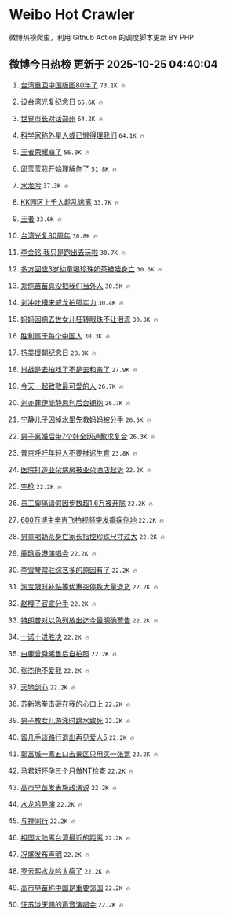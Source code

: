# Weibo Hot Crawler 



微博热榜爬虫，利用 Github Action 的调度脚本更新 BY PHP 


## 微博今日热榜 更新于 2025-10-25 04:40:04 
1. [台湾重回中国版图80年了](https://s.weibo.com/weibo?q=%23%E5%8F%B0%E6%B9%BE%E9%87%8D%E5%9B%9E%E4%B8%AD%E5%9B%BD%E7%89%88%E5%9B%BE80%E5%B9%B4%E4%BA%86%23&t=31&band_rank=1&Refer=top) `73.1K 🔥` 

1. [设台湾光复纪念日](https://s.weibo.com/weibo?q=%23%E8%AE%BE%E5%8F%B0%E6%B9%BE%E5%85%89%E5%A4%8D%E7%BA%AA%E5%BF%B5%E6%97%A5%23&t=31&band_rank=2&Refer=top) `65.6K 🔥` 

1. [世界市长对话郑州](https://s.weibo.com/weibo?q=%23%E4%B8%96%E7%95%8C%E5%B8%82%E9%95%BF%E5%AF%B9%E8%AF%9D%E9%83%91%E5%B7%9E%23&t=31&band_rank=3&Refer=top) `64.2K 🔥` 

1. [科学家称外星人或已懒得理我们](https://s.weibo.com/weibo?q=%E7%A7%91%E5%AD%A6%E5%AE%B6%E7%A7%B0%E5%A4%96%E6%98%9F%E4%BA%BA%E6%88%96%E5%B7%B2%E6%87%92%E5%BE%97%E7%90%86%E6%88%91%E4%BB%AC&t=31&band_rank=4&Refer=top) `64.1K 🔥` 

1. [王者荣耀崩了](https://s.weibo.com/weibo?q=%23%E7%8E%8B%E8%80%85%E8%8D%A3%E8%80%80%E5%B4%A9%E4%BA%86%23&t=31&band_rank=5&Refer=top) `56.0K 🔥` 

1. [邱莹莹我开始理解你了](https://s.weibo.com/weibo?q=%E9%82%B1%E8%8E%B9%E8%8E%B9%E6%88%91%E5%BC%80%E5%A7%8B%E7%90%86%E8%A7%A3%E4%BD%A0%E4%BA%86&t=31&band_rank=6&Refer=top) `51.8K 🔥` 

1. [水龙吟](https://s.weibo.com/weibo?q=%E6%B0%B4%E9%BE%99%E5%90%9F&t=31&band_rank=7&Refer=top) `37.3K 🔥` 

1. [KK园区上千人趁乱逃离](https://s.weibo.com/weibo?q=%23KK%E5%9B%AD%E5%8C%BA%E4%B8%8A%E5%8D%83%E4%BA%BA%E8%B6%81%E4%B9%B1%E9%80%83%E7%A6%BB%23&t=31&band_rank=8&Refer=top) `33.7K 🔥` 

1. [王者](https://s.weibo.com/weibo?q=%E7%8E%8B%E8%80%85&t=31&band_rank=9&Refer=top) `33.6K 🔥` 

1. [台湾光复80周年](https://s.weibo.com/weibo?q=%23%E5%8F%B0%E6%B9%BE%E5%85%89%E5%A4%8D80%E5%91%A8%E5%B9%B4%23&t=31&band_rank=10&Refer=top) `30.8K 🔥` 

1. [李金铭 我只是跑出去玩啦](https://s.weibo.com/weibo?q=%E6%9D%8E%E9%87%91%E9%93%AD%20%E6%88%91%E5%8F%AA%E6%98%AF%E8%B7%91%E5%87%BA%E5%8E%BB%E7%8E%A9%E5%95%A6&t=31&band_rank=11&Refer=top) `30.7K 🔥` 

1. [多方回应3岁幼童喝珍珠奶茶被噎身亡](https://s.weibo.com/weibo?q=%23%E5%A4%9A%E6%96%B9%E5%9B%9E%E5%BA%943%E5%B2%81%E5%B9%BC%E7%AB%A5%E5%96%9D%E7%8F%8D%E7%8F%A0%E5%A5%B6%E8%8C%B6%E8%A2%AB%E5%99%8E%E8%BA%AB%E4%BA%A1%23&t=31&band_rank=12&Refer=top) `30.6K 🔥` 

1. [郑恺苗苗真没把我们当外人](https://s.weibo.com/weibo?q=%E9%83%91%E6%81%BA%E8%8B%97%E8%8B%97%E7%9C%9F%E6%B2%A1%E6%8A%8A%E6%88%91%E4%BB%AC%E5%BD%93%E5%A4%96%E4%BA%BA&t=31&band_rank=13&Refer=top) `30.5K 🔥` 

1. [刘冲吐槽宋威龙拍照实力](https://s.weibo.com/weibo?q=%23%E5%88%98%E5%86%B2%E5%90%90%E6%A7%BD%E5%AE%8B%E5%A8%81%E9%BE%99%E6%8B%8D%E7%85%A7%E5%AE%9E%E5%8A%9B%23&t=31&band_rank=14&Refer=top) `30.4K 🔥` 

1. [妈妈因病去世女儿狂转眼珠不让泪流](https://s.weibo.com/weibo?q=%23%E5%A6%88%E5%A6%88%E5%9B%A0%E7%97%85%E5%8E%BB%E4%B8%96%E5%A5%B3%E5%84%BF%E7%8B%82%E8%BD%AC%E7%9C%BC%E7%8F%A0%E4%B8%8D%E8%AE%A9%E6%B3%AA%E6%B5%81%23&t=31&band_rank=15&Refer=top) `30.3K 🔥` 

1. [胜利属于每个中国人](https://s.weibo.com/weibo?q=%23%E8%83%9C%E5%88%A9%E5%B1%9E%E4%BA%8E%E6%AF%8F%E4%B8%AA%E4%B8%AD%E5%9B%BD%E4%BA%BA%23&t=31&band_rank=16&Refer=top) `30.3K 🔥` 

1. [抗美援朝纪念日](https://s.weibo.com/weibo?q=%23%E6%8A%97%E7%BE%8E%E6%8F%B4%E6%9C%9D%E7%BA%AA%E5%BF%B5%E6%97%A5%23&t=31&band_rank=17&Refer=top) `28.8K 🔥` 

1. [肖战是去拍戏了不是去和亲了](https://s.weibo.com/weibo?q=%E8%82%96%E6%88%98%E6%98%AF%E5%8E%BB%E6%8B%8D%E6%88%8F%E4%BA%86%E4%B8%8D%E6%98%AF%E5%8E%BB%E5%92%8C%E4%BA%B2%E4%BA%86&t=31&band_rank=18&Refer=top) `27.9K 🔥` 

1. [今天一起致敬最可爱的人](https://s.weibo.com/weibo?q=%23%E4%BB%8A%E5%A4%A9%E4%B8%80%E8%B5%B7%E8%87%B4%E6%95%AC%E6%9C%80%E5%8F%AF%E7%88%B1%E7%9A%84%E4%BA%BA%23&t=31&band_rank=19&Refer=top) `26.7K 🔥` 

1. [刘亦菲伊能静恩利后台拥抱](https://s.weibo.com/weibo?q=%23%E5%88%98%E4%BA%A6%E8%8F%B2%E4%BC%8A%E8%83%BD%E9%9D%99%E6%81%A9%E5%88%A9%E5%90%8E%E5%8F%B0%E6%8B%A5%E6%8A%B1%23&t=31&band_rank=20&Refer=top) `26.7K 🔥` 

1. [宁静儿子因掉水里先救妈妈被分手](https://s.weibo.com/weibo?q=%E5%AE%81%E9%9D%99%E5%84%BF%E5%AD%90%E5%9B%A0%E6%8E%89%E6%B0%B4%E9%87%8C%E5%85%88%E6%95%91%E5%A6%88%E5%A6%88%E8%A2%AB%E5%88%86%E6%89%8B&t=31&band_rank=21&Refer=top) `26.5K 🔥` 

1. [男子离婚后带7个娃全网道歉求复合](https://s.weibo.com/weibo?q=%23%E7%94%B7%E5%AD%90%E7%A6%BB%E5%A9%9A%E5%90%8E%E5%B8%A67%E4%B8%AA%E5%A8%83%E5%85%A8%E7%BD%91%E9%81%93%E6%AD%89%E6%B1%82%E5%A4%8D%E5%90%88%23&t=31&band_rank=22&Refer=top) `26.3K 🔥` 

1. [普京呼吁年轻人不要推迟生育](https://s.weibo.com/weibo?q=%23%E6%99%AE%E4%BA%AC%E5%91%BC%E5%90%81%E5%B9%B4%E8%BD%BB%E4%BA%BA%E4%B8%8D%E8%A6%81%E6%8E%A8%E8%BF%9F%E7%94%9F%E8%82%B2%23&t=31&band_rank=23&Refer=top) `23.8K 🔥` 

1. [医院打造亚朵病房被亚朵酒店起诉](https://s.weibo.com/weibo?q=%23%E5%8C%BB%E9%99%A2%E6%89%93%E9%80%A0%E4%BA%9A%E6%9C%B5%E7%97%85%E6%88%BF%E8%A2%AB%E4%BA%9A%E6%9C%B5%E9%85%92%E5%BA%97%E8%B5%B7%E8%AF%89%23&t=31&band_rank=24&Refer=top) `22.2K 🔥` 

1. [空枪](https://s.weibo.com/weibo?q=%E7%A9%BA%E6%9E%AA&t=31&band_rank=25&Refer=top) `22.2K 🔥` 

1. [员工脚痛请假因步数超1.6万被开除](https://s.weibo.com/weibo?q=%23%E5%91%98%E5%B7%A5%E8%84%9A%E7%97%9B%E8%AF%B7%E5%81%87%E5%9B%A0%E6%AD%A5%E6%95%B0%E8%B6%851.6%E4%B8%87%E8%A2%AB%E5%BC%80%E9%99%A4%23&t=31&band_rank=26&Refer=top) `22.2K 🔥` 

1. [600万博主辛吉飞拍视频突发癫痫倒地](https://s.weibo.com/weibo?q=%23600%E4%B8%87%E5%8D%9A%E4%B8%BB%E8%BE%9B%E5%90%89%E9%A3%9E%E6%8B%8D%E8%A7%86%E9%A2%91%E7%AA%81%E5%8F%91%E7%99%AB%E7%97%AB%E5%80%92%E5%9C%B0%23&t=31&band_rank=27&Refer=top) `22.2K 🔥` 

1. [男童喝奶茶身亡家长指控珍珠尺寸过大](https://s.weibo.com/weibo?q=%23%E7%94%B7%E7%AB%A5%E5%96%9D%E5%A5%B6%E8%8C%B6%E8%BA%AB%E4%BA%A1%E5%AE%B6%E9%95%BF%E6%8C%87%E6%8E%A7%E7%8F%8D%E7%8F%A0%E5%B0%BA%E5%AF%B8%E8%BF%87%E5%A4%A7%23&t=31&band_rank=28&Refer=top) `22.2K 🔥` 

1. [鹿晗香港演唱会](https://s.weibo.com/weibo?q=%E9%B9%BF%E6%99%97%E9%A6%99%E6%B8%AF%E6%BC%94%E5%94%B1%E4%BC%9A&t=31&band_rank=29&Refer=top) `22.2K 🔥` 

1. [李雪琴常驻综艺多的原因有了](https://s.weibo.com/weibo?q=%E6%9D%8E%E9%9B%AA%E7%90%B4%E5%B8%B8%E9%A9%BB%E7%BB%BC%E8%89%BA%E5%A4%9A%E7%9A%84%E5%8E%9F%E5%9B%A0%E6%9C%89%E4%BA%86&t=31&band_rank=30&Refer=top) `22.2K 🔥` 

1. [淘宝限时补贴等优惠突停致大量退货](https://s.weibo.com/weibo?q=%23%E6%B7%98%E5%AE%9D%E9%99%90%E6%97%B6%E8%A1%A5%E8%B4%B4%E7%AD%89%E4%BC%98%E6%83%A0%E7%AA%81%E5%81%9C%E8%87%B4%E5%A4%A7%E9%87%8F%E9%80%80%E8%B4%A7%23&t=31&band_rank=31&Refer=top) `22.2K 🔥` 

1. [赵樱子官宣分手](https://s.weibo.com/weibo?q=%23%E8%B5%B5%E6%A8%B1%E5%AD%90%E5%AE%98%E5%AE%A3%E5%88%86%E6%89%8B%23&t=31&band_rank=32&Refer=top) `22.2K 🔥` 

1. [特朗普对以色列放出迄今最明确警告](https://s.weibo.com/weibo?q=%23%E7%89%B9%E6%9C%97%E6%99%AE%E5%AF%B9%E4%BB%A5%E8%89%B2%E5%88%97%E6%94%BE%E5%87%BA%E8%BF%84%E4%BB%8A%E6%9C%80%E6%98%8E%E7%A1%AE%E8%AD%A6%E5%91%8A%23&t=31&band_rank=33&Refer=top) `22.2K 🔥` 

1. [一诺十进胜决](https://s.weibo.com/weibo?q=%23%E4%B8%80%E8%AF%BA%E5%8D%81%E8%BF%9B%E8%83%9C%E5%86%B3%23&t=31&band_rank=34&Refer=top) `22.2K 🔥` 

1. [白鹿曾舜晞售后自拍照](https://s.weibo.com/weibo?q=%23%E7%99%BD%E9%B9%BF%E6%9B%BE%E8%88%9C%E6%99%9E%E5%94%AE%E5%90%8E%E8%87%AA%E6%8B%8D%E7%85%A7%23&t=31&band_rank=35&Refer=top) `22.2K 🔥` 

1. [张杰他不爱我](https://s.weibo.com/weibo?q=%23%E5%BC%A0%E6%9D%B0%E4%BB%96%E4%B8%8D%E7%88%B1%E6%88%91%23&t=31&band_rank=36&Refer=top) `22.2K 🔥` 

1. [天地剑心](https://s.weibo.com/weibo?q=%E5%A4%A9%E5%9C%B0%E5%89%91%E5%BF%83&t=31&band_rank=37&Refer=top) `22.2K 🔥` 

1. [苏新皓拳击砸在我的心口上](https://s.weibo.com/weibo?q=%E8%8B%8F%E6%96%B0%E7%9A%93%E6%8B%B3%E5%87%BB%E7%A0%B8%E5%9C%A8%E6%88%91%E7%9A%84%E5%BF%83%E5%8F%A3%E4%B8%8A&t=31&band_rank=38&Refer=top) `22.2K 🔥` 

1. [男子教女儿游泳时跳水致死](https://s.weibo.com/weibo?q=%23%E7%94%B7%E5%AD%90%E6%95%99%E5%A5%B3%E5%84%BF%E6%B8%B8%E6%B3%B3%E6%97%B6%E8%B7%B3%E6%B0%B4%E8%87%B4%E6%AD%BB%23&t=31&band_rank=39&Refer=top) `22.2K 🔥` 

1. [留几手谈路行退出再见爱人5](https://s.weibo.com/weibo?q=%23%E7%95%99%E5%87%A0%E6%89%8B%E8%B0%88%E8%B7%AF%E8%A1%8C%E9%80%80%E5%87%BA%E5%86%8D%E8%A7%81%E7%88%B1%E4%BA%BA5%23&t=31&band_rank=40&Refer=top) `22.2K 🔥` 

1. [郭富城一家五口去景区只用买一张票](https://s.weibo.com/weibo?q=%E9%83%AD%E5%AF%8C%E5%9F%8E%E4%B8%80%E5%AE%B6%E4%BA%94%E5%8F%A3%E5%8E%BB%E6%99%AF%E5%8C%BA%E5%8F%AA%E7%94%A8%E4%B9%B0%E4%B8%80%E5%BC%A0%E7%A5%A8&t=31&band_rank=41&Refer=top) `22.2K 🔥` 

1. [马君妍怀孕三个月做NT检查](https://s.weibo.com/weibo?q=%23%E9%A9%AC%E5%90%9B%E5%A6%8D%E6%80%80%E5%AD%95%E4%B8%89%E4%B8%AA%E6%9C%88%E5%81%9ANT%E6%A3%80%E6%9F%A5%23&t=31&band_rank=42&Refer=top) `22.2K 🔥` 

1. [高市早苗发表施政演说](https://s.weibo.com/weibo?q=%23%E9%AB%98%E5%B8%82%E6%97%A9%E8%8B%97%E5%8F%91%E8%A1%A8%E6%96%BD%E6%94%BF%E6%BC%94%E8%AF%B4%23&t=31&band_rank=43&Refer=top) `22.2K 🔥` 

1. [水龙吟导演](https://s.weibo.com/weibo?q=%23%E6%B0%B4%E9%BE%99%E5%90%9F%E5%AF%BC%E6%BC%94%23&t=31&band_rank=44&Refer=top) `22.2K 🔥` 

1. [与神同行](https://s.weibo.com/weibo?q=%23%E4%B8%8E%E7%A5%9E%E5%90%8C%E8%A1%8C%23&t=31&band_rank=45&Refer=top) `22.2K 🔥` 

1. [祖国大陆离台湾最近的距离](https://s.weibo.com/weibo?q=%23%E7%A5%96%E5%9B%BD%E5%A4%A7%E9%99%86%E7%A6%BB%E5%8F%B0%E6%B9%BE%E6%9C%80%E8%BF%91%E7%9A%84%E8%B7%9D%E7%A6%BB%23&t=31&band_rank=46&Refer=top) `22.2K 🔥` 

1. [况盛发布声明](https://s.weibo.com/weibo?q=%23%E5%86%B5%E7%9B%9B%E5%8F%91%E5%B8%83%E5%A3%B0%E6%98%8E%23&t=31&band_rank=47&Refer=top) `22.2K 🔥` 

1. [罗云熙水龙吟太瘦了](https://s.weibo.com/weibo?q=%E7%BD%97%E4%BA%91%E7%86%99%E6%B0%B4%E9%BE%99%E5%90%9F%E5%A4%AA%E7%98%A6%E4%BA%86&t=31&band_rank=48&Refer=top) `22.2K 🔥` 

1. [高市早苗称中国是重要邻国](https://s.weibo.com/weibo?q=%23%E9%AB%98%E5%B8%82%E6%97%A9%E8%8B%97%E7%A7%B0%E4%B8%AD%E5%9B%BD%E6%98%AF%E9%87%8D%E8%A6%81%E9%82%BB%E5%9B%BD%23&t=31&band_rank=49&Refer=top) `22.2K 🔥` 

1. [汪苏泷天赐的声音演唱会](https://s.weibo.com/weibo?q=%E6%B1%AA%E8%8B%8F%E6%B3%B7%E5%A4%A9%E8%B5%90%E7%9A%84%E5%A3%B0%E9%9F%B3%E6%BC%94%E5%94%B1%E4%BC%9A&t=31&band_rank=50&Refer=top) `22.2K 🔥` 

